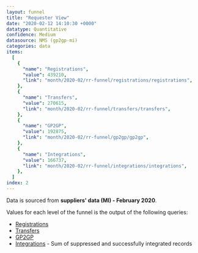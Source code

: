 ```yaml
---
layout: funnel
title: "Requester View"
date: "2020-02-12 14:10:30 +0000"
datatype: Quantitative
confidence: Medium
datasource: NMS (gp2gp-mi)
categories: data
items:
  [
    {
      "name": "Registrations",
      "value": 439210,
      "link": "month/2020-02/rr-funnel/registrations/registrations",
    },
    {
      "name": "Transfers",
      "value": 270615,
      "link": "month/2020-02/rr-funnel/transfers/transfers",
    },
    {
      "name": "GP2GP",
      "value": 192875,
      "link": "month/2020-02/rr-funnel/gp2gp/gp2gp",
    },
    {
      "name": "Integrations",
      "value": 166737,
      "link": "month/2020-02/rr-funnel/integrations/integrations",
    },
  ]
index: 2
---
```


Data is sourced from **suppliers' data (MI) - February 2020**.

Values for each level of the funnel is the output of the following queries:

- [Registrations](registrations/registrations)
- [Transfers](transfers/transfers)
- [GP2GP](gp2gp/gp2gp)
- [Integrations](integrations/integrations) - Sum of suppressed and successfully integrated records

